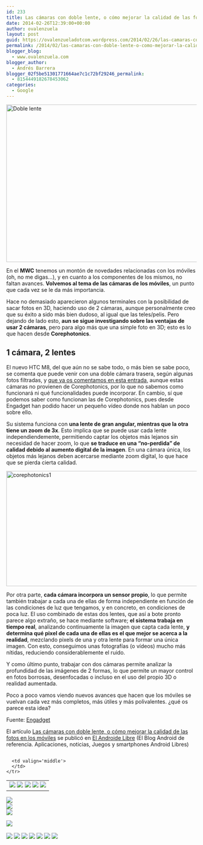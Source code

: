 ```yaml
---
id: 233
title: Las cámaras con doble lente, o cómo mejorar la calidad de las fotos en los móviles
date: 2014-02-26T12:39:00+00:00
author: ovalenzuela
layout: post
guid: https://ovalenzueladotcom.wordpress.com/2014/02/26/las-camaras-con-doble-lente-o-como-mejorar-la-calidad-de-las-fotos-en-los-moviles
permalink: /2014/02/las-camaras-con-doble-lente-o-como-mejorar-la-calidad-de-las-fotos-en-los-moviles.html
blogger_blog:
  - www.ovalenzuela.com
blogger_author:
  - Andrés Barrera
blogger_02f5be51301771664ae7c1c72bf29246_permalink:
  - 8154449182678453062
categories:
  - Google
---
```

[<img class="aligncenter size-full wp-image-129162" alt="Doble lente" src="http://www.elandroidelibre.com/wp-content/uploads/2014/02/Doble-lente.jpg" width="630" height="417" />](http://www.elandroidelibre.com/wp-content/uploads/2014/02/Doble-lente.jpg)

En el **MWC** tenemos un montón de novedades relacionadas con los móviles (oh, no me digas…), y en cuanto a los componentes de los mismos, no faltan avances. **Volvemos al tema de las cámaras de los móviles**, un punto que cada vez se le da más importancia.

Hace no demasiado aparecieron algunos terminales con la posibilidad de sacar fotos en 3D, haciendo uso de 2 cámaras, aunque personalmente creo que su éxito a sido más bien dudoso, al igual que las teles/pelis. Pero dejando de lado esto, **aun se sigue investigando sobre las ventajas de usar 2 cámaras**, pero para algo más que una simple foto en 3D; esto es lo que hacen desde **Corephotonics**.

## 1 cámara, 2 lentes

El nuevo HTC M8, del que aún no se sabe todo, o más bien se sabe poco, se comenta que puede venir con una doble cámara trasera, según algunas fotos filtradas, y <a href="http://www.elandroidelibre.com/2014/02/m8-y-m8-mini-de-htc-nuevos-datos-filtrados.html" target="_blank">que ya os comentamos en esta entrada</a>, aunque estas cámaras no provienen de Corephotonics, por lo que no sabemos como funcionará ni qué funcionalidades puede incorporar. En cambio, sí que podemos saber como funcionan las de Corephotonics, pues desde Engadget han podido hacer un pequeño vídeo donde nos hablan un poco sobre ello.

Su sistema funciona con **una lente de gran angular, mientras que la otra tiene un zoom de 3x**. Esto implica que se puede usar cada lente independiendemente, permitiendo captar los objetos más lejanos sin necesidad de hacer zoom, lo que **se traduce en una “no-perdida” de calidad debido al aumento digital de la imagen**. En una cámara única, los objetos más lejanos deben acercarse mediante zoom digital, lo que hace que se pierda cierta calidad.

[<img class="aligncenter size-full wp-image-129161" alt="corephotonics1" src="http://www.elandroidelibre.com/wp-content/uploads/2014/02/corephotonics1.jpg" width="640" height="305" />](http://www.elandroidelibre.com/wp-content/uploads/2014/02/corephotonics1.jpg)

Por otra parte, **cada cámara incorpora un sensor propio**, lo que permite también trabajar a cada una de ellas de forma independiente en función de las condiciones de luz que tengamos, y en concreto, en condiciones de poca luz. El uso combinado de estas dos lentes, que así a bote pronto parece algo extraño, se hace mediante software; **el sistema trabaja en tiempo real**, analizando continuamente la imagen que capta cada lente, **y determina qué pixel de cada una de ellas es el que mejor se acerca a la realidad**, mezclando pixels de una y otra lente para formar una única imagen. Con esto, conseguimos unas fotografías (o vídeos) mucho más nítidas, reduciendo considerablemente el ruido.

Y como último punto, trabajar con dos cámaras permite analizar la profundidad de las imágenes de 2 formas, lo que permite un mayor control en fotos borrosas, desenfocadas o incluso en el uso del propio 3D o realidad aumentada.

Poco a poco vamos viendo nuevos avances que hacen que los móviles se vuelvan cada vez más completos, más útiles y más polivalentes. ¿qué os parece esta idea?

Fuente: <a href="http://www.engadget.com/2014/02/26/corephotonics-dual-lens-smartphone-camera/" target="_blank">Engadget</a>

El artículo [Las cámaras con doble lente, o cómo mejorar la calidad de las fotos en los móviles](http://www.elandroidelibre.com/2014/02/las-camaras-con-doble-lente-o-como-mejorar-la-calidad-de-las-fotos-en-los-moviles.html) se publicó en [El Androide Libre](http://www.elandroidelibre.com) (El Blog Android de referencia. Aplicaciones, noticias, Juegos y smartphones Android Libres)


<img width="1" height="1" src="http://rss.feedsportal.com/c/34005/f/617036/s/3790cc44/sc/15/mf.gif" border="0" /> 

<div>
  <table border='0'>
    <tr>
      <td valign='middle'>
        <a href="http://share.feedsportal.com/share/twitter/?u=http%3A%2F%2Fwww.elandroidelibre.com%2F2014%2F02%2Flas-camaras-con-doble-lente-o-como-mejorar-la-calidad-de-las-fotos-en-los-moviles.html&t=Las+c%C3%A1maras+con+doble+lente%2C+o+c%C3%B3mo+mejorar+la+calidad+de+las+fotos+en+los+m%C3%B3viles" target="_blank"><img src="http://res3.feedsportal.com/social/twitter.png" border="0" /></a> <a href="http://share.feedsportal.com/share/facebook/?u=http%3A%2F%2Fwww.elandroidelibre.com%2F2014%2F02%2Flas-camaras-con-doble-lente-o-como-mejorar-la-calidad-de-las-fotos-en-los-moviles.html&t=Las+c%C3%A1maras+con+doble+lente%2C+o+c%C3%B3mo+mejorar+la+calidad+de+las+fotos+en+los+m%C3%B3viles" target="_blank"><img src="http://res3.feedsportal.com/social/facebook.png" border="0" /></a> <a href="http://share.feedsportal.com/share/linkedin/?u=http%3A%2F%2Fwww.elandroidelibre.com%2F2014%2F02%2Flas-camaras-con-doble-lente-o-como-mejorar-la-calidad-de-las-fotos-en-los-moviles.html&t=Las+c%C3%A1maras+con+doble+lente%2C+o+c%C3%B3mo+mejorar+la+calidad+de+las+fotos+en+los+m%C3%B3viles" target="_blank"><img src="http://res3.feedsportal.com/social/linkedin.png" border="0" /></a> <a href="http://share.feedsportal.com/share/gplus/?u=http%3A%2F%2Fwww.elandroidelibre.com%2F2014%2F02%2Flas-camaras-con-doble-lente-o-como-mejorar-la-calidad-de-las-fotos-en-los-moviles.html&t=Las+c%C3%A1maras+con+doble+lente%2C+o+c%C3%B3mo+mejorar+la+calidad+de+las+fotos+en+los+m%C3%B3viles" target="_blank"><img src="http://res3.feedsportal.com/social/googleplus.png" border="0" /></a> <a href="http://share.feedsportal.com/share/email/?u=http%3A%2F%2Fwww.elandroidelibre.com%2F2014%2F02%2Flas-camaras-con-doble-lente-o-como-mejorar-la-calidad-de-las-fotos-en-los-moviles.html&t=Las+c%C3%A1maras+con+doble+lente%2C+o+c%C3%B3mo+mejorar+la+calidad+de+las+fotos+en+los+m%C3%B3viles" target="_blank"><img src="http://res3.feedsportal.com/social/email.png" border="0" /></a>
      </td>
      
      <td valign='middle'>
      </td>
    </tr>
  </table>
</div>

[<img src="http://da.feedsportal.com/r/187558253197/u/49/f/617036/c/34005/s/3790cc44/sc/15/rc/1/rc.img" border="0" />](http://da.feedsportal.com/r/187558253197/u/49/f/617036/c/34005/s/3790cc44/sc/15/rc/1/rc.htm)  
[<img src="http://da.feedsportal.com/r/187558253197/u/49/f/617036/c/34005/s/3790cc44/sc/15/rc/2/rc.img" border="0" />](http://da.feedsportal.com/r/187558253197/u/49/f/617036/c/34005/s/3790cc44/sc/15/rc/2/rc.htm)  
[<img src="http://da.feedsportal.com/r/187558253197/u/49/f/617036/c/34005/s/3790cc44/sc/15/rc/3/rc.img" border="0" />](http://da.feedsportal.com/r/187558253197/u/49/f/617036/c/34005/s/3790cc44/sc/15/rc/3/rc.htm)

[<img src="http://da.feedsportal.com/r/187558253197/u/49/f/617036/c/34005/s/3790cc44/a2.img" border="0" />](http://da.feedsportal.com/r/187558253197/u/49/f/617036/c/34005/s/3790cc44/a2.htm)
<img width="1" height="1" src="http://pi.feedsportal.com/r/187558253197/u/49/f/617036/c/34005/s/3790cc44/a2t.img" border="0" /> 

<div>
  <a href="http://feeds.feedburner.com/~ff/elandroidelibre?a=bKR2xl8tnTI:8VWGcj1R_5A:ecdYMiMMAMM"><img src="http://feeds.feedburner.com/~ff/elandroidelibre?d=ecdYMiMMAMM" border="0" /></a> <a href="http://feeds.feedburner.com/~ff/elandroidelibre?a=bKR2xl8tnTI:8VWGcj1R_5A:V_sGLiPBpWU"><img src="http://feeds.feedburner.com/~ff/elandroidelibre?i=bKR2xl8tnTI:8VWGcj1R_5A:V_sGLiPBpWU" border="0" /></a> <a href="http://feeds.feedburner.com/~ff/elandroidelibre?a=bKR2xl8tnTI:8VWGcj1R_5A:7Q72WNTAKBA"><img src="http://feeds.feedburner.com/~ff/elandroidelibre?d=7Q72WNTAKBA" border="0" /></a> <a href="http://feeds.feedburner.com/~ff/elandroidelibre?a=bKR2xl8tnTI:8VWGcj1R_5A:dnMXMwOfBR0"><img src="http://feeds.feedburner.com/~ff/elandroidelibre?d=dnMXMwOfBR0" border="0" /></a> <a href="http://feeds.feedburner.com/~ff/elandroidelibre?a=bKR2xl8tnTI:8VWGcj1R_5A:yIl2AUoC8zA"><img src="http://feeds.feedburner.com/~ff/elandroidelibre?d=yIl2AUoC8zA" border="0" /></a> <a href="http://feeds.feedburner.com/~ff/elandroidelibre?a=bKR2xl8tnTI:8VWGcj1R_5A:qj6IDK7rITs"><img src="http://feeds.feedburner.com/~ff/elandroidelibre?d=qj6IDK7rITs" border="0" /></a> <a href="http://feeds.feedburner.com/~ff/elandroidelibre?a=bKR2xl8tnTI:8VWGcj1R_5A:I9og5sOYxJI"><img src="http://feeds.feedburner.com/~ff/elandroidelibre?d=I9og5sOYxJI" border="0" /></a>
</div>

<img src="http://feeds.feedburner.com/~r/elandroidelibre/~4/bKR2xl8tnTI" height="1" width="1" />